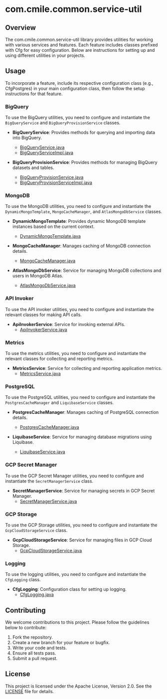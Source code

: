# com.cmile.common.service-util

## Overview
The com.cmile.common.service-util library provides utilities for working with various services and features. 
Each feature includes classes prefixed with Cfg for easy configuration. Below are instructions for setting 
up and using different utilities in your projects.

## Usage
To incorporate a feature, include its respective configuration class (e.g., CfgPostgres) in your main configuration class, 
then follow the setup instructions for that feature.

### BigQuery

To use the BigQuery utilities, you need to configure and instantiate the `BigQueryService` and `BigQueryProvisionService` classes.

- **BigQueryService**: Provides methods for querying and importing data into BigQuery.
  - [BigQueryService.java](lib-common/service-util/src/main/java/com/cmile/serviceutil/bigquery/BigQueryService.java)
  - [BigQueryServiceImpl.java](lib-common/service-util/src/main/java/com/cmile/serviceutil/bigquery/BigQueryServiceImpl.java)

- **BigQueryProvisionService**: Provides methods for managing BigQuery datasets and tables.
  - [BigQueryProvisionService.java](lib-common/service-util/src/main/java/com/cmile/serviceutil/bigquery/BigQueryProvisionService.java)
  - [BigQueryProvisionServiceImpl.java](lib-common/service-util/src/main/java/com/cmile/serviceutil/bigquery/BigQueryProvisionServiceImpl.java)

### MongoDB

To use the MongoDB utilities, you need to configure and instantiate the `DynamicMongoTemplate`, `MongoCacheManager`, and `AtlasMongoDbService` classes.

- **DynamicMongoTemplate**: Provides dynamic MongoDB template instances based on the current context.
  - [DynamicMongoTemplate.java](lib-common/service-util/src/main/java/com/cmile/serviceutil/mongo/DynamicMongoTemplate.java)

- **MongoCacheManager**: Manages caching of MongoDB connection details.
  - [MongoCacheManager.java](lib-common/service-util/src/main/java/com/cmile/serviceutil/mongo/MongoCacheManager.java)

- **AtlasMongoDbService**: Service for managing MongoDB collections and users in MongoDB Atlas.
  - [AtlasMongoDbService.java](lib-common/service-util/src/main/java/com/cmile/serviceutil/mongo/AtlasMongoDbService.java)
  
### API Invoker

To use the API invoker utilities, you need to configure and instantiate the relevant classes for making API calls.

- **ApiInvokerService**: Service for invoking external APIs.
  - [ApiInvokerService.java](lib-common/service-util/src/main/java/com/cmile/serviceutil/apiinvoker/ApiInvokerService.java)

### Metrics

To use the metrics utilities, you need to configure and instantiate the relevant classes for collecting and reporting metrics.

- **MetricsService**: Service for collecting and reporting application metrics.
  - [MetricsService.java](lib-common/service-util/src/main/java/com/cmile/serviceutil/metrics/MetricsService.java)

### PostgreSQL

To use the PostgreSQL utilities, you need to configure and instantiate the `PostgresCacheManager` and `LiquibaseService` classes.

- **PostgresCacheManager**: Manages caching of PostgreSQL connection details.
  - [PostgresCacheManager.java](lib-common/service-util/src/main/java/com/cmile/serviceutil/sqlconnection/PostgresCacheManager.java)

- **LiquibaseService**: Service for managing database migrations using Liquibase.
  - [LiquibaseService.java](lib-common/service-util/src/main/java/com/cmile/serviceutil/sqlconnection/migration/LiquibaseService.java)

### GCP Secret Manager

To use the GCP Secret Manager utilities, you need to configure and instantiate the `SecretManagerService` class.

- **SecretManagerService**: Service for managing secrets in GCP Secret Manager.
  - [SecretManagerService.java](lib-common/service-util/src/main/java/com/cmile/serviceutil/secret/SecretManagerService.java)

### GCP Storage

To use the GCP Storage utilities, you need to configure and instantiate the `GcpCloudStorageService` class.

- **GcpCloudStorageService**: Service for managing files in GCP Cloud Storage.
  - [GcpCloudStorageService.java](lib-common/service-util/src/main/java/com/cmile/serviceutil/storage/GcpCloudStorageService.java)

### Logging

To use the logging utilities, you need to configure and instantiate the `CfgLogging` class.

- **CfgLogging**: Configuration class for setting up logging.
  - [CfgLogging.java](lib-common/service-util/src/main/java/com/cmile/serviceutil/logging/CfgLogging.java)

## Contributing

We welcome contributions to this project. Please follow the guidelines below to contribute:

1. Fork the repository.
2. Create a new branch for your feature or bugfix.
3. Write your code and tests.
4. Ensure all tests pass.
5. Submit a pull request.

## License

This project is licensed under the Apache License, Version 2.0. See the [LICENSE](LICENSE) file for details.